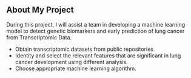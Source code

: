 ## About My Project

During this project, I will assist a team in developing a machine learning model to detect genetic biomarkers and early prediction of lung cancer from Transcriptomic Data.
  - Obtain transcriptomic datasets from public repositories
  - Identity and select the relevant features that are significant in lung cancer development using different analysis. 
  - Choose appropriate machine learning algorithm.



